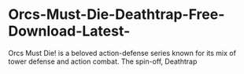 # Orcs-Must-Die-Deathtrap-Free-Download-Latest-
Orcs Must Die! is a beloved action-defense series known for its mix of tower defense and action combat. The spin-off, Deathtrap
